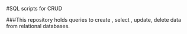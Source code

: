 #SQL scripts for CRUD 

###This repository holds queries to create , select , update, delete data from relational databases.
